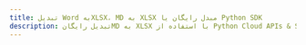 ---title: تبدیل Word بهXLSX، MD به XLSX مبدل رایگان یا Python SDKdescription: تبدیل رایگانMD به XLSX با استفاده از Python Cloud APIs & SDK. همچنین اسناد Microsoft Word و OpenOffice را در Cloud ایجاد، ویرایش و رندر کنید.---